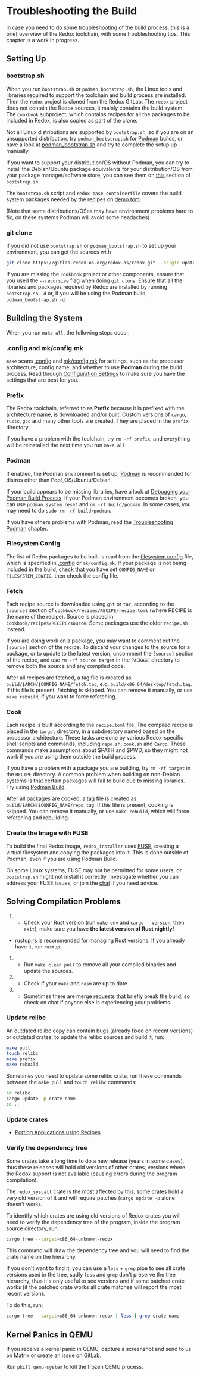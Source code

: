 # Troubleshooting the Build

In case you need to do some troubleshooting of the build process, this is a brief overview of the Redox toolchain, with some troubleshooting tips. This chapter is a work in progress.

## Setting Up

### bootstrap.sh

When you run `bootstrap.sh` or `podman_bootstrap.sh`, the Linux tools and libraries required to support the toolchain and build process are installed. Then the `redox` project is cloned from the Redox GitLab. The `redox` project does not contain the Redox sources, it mainly contains the build system. The `cookbook` subproject, which contains recipes for all the packages to be included in Redox, is also copied as part of the clone.

Not all Linux distributions are supported by `bootstrap.sh`, so if you are on an unsupported distribution, try `podman_bootstrap.sh` for [Podman](https://podman.io/) builds, or have a look at [podman_bootstrap.sh](https://gitlab.redox-os.org/redox-os/redox/-/blob/master/podman_bootstrap.sh) and try to complete the setup up manually.

If you want to support your distribution/OS without Podman, you can try to install the Debian/Ubuntu package equivalents for your distribution/OS from your package manager/software store, you can see them on [this](https://gitlab.redox-os.org/redox-os/redox/-/blob/master/bootstrap.sh#L228) section of `bootstrap.sh`.

The `bootstrap.sh` script and `redox-base-containerfile` covers the build system packages needed by the recipes on [demo.toml](https://gitlab.redox-os.org/redox-os/redox/-/blob/master/config/x86_64/demo.toml)

(Note that some distributions/OSes may have environment problems hard to fix, on these systems Podman will avoid some headaches)

### git clone

If you did not use `bootstrap.sh` or `podman_bootstrap.sh` to set up your environment, you can get the sources with
```sh
git clone https://gitlab.redox-os.org/redox-os/redox.git --origin upstream --recursive
```

If you are missing the `cookbook` project or other components, ensure that you used the `--recursive` flag when doing `git clone`. Ensure that all the libraries and packages required by Redox are installed by running `bootstrap.sh -d` or, if you will be using the Podman build, `podman_bootstrap.sh -d`.

## Building the System

When you run `make all`, the following steps occur.

### .config and mk/config.mk

`make` scans [.config](./ch02-07-configuration-settings.md#config) and [mk/config.mk](./ch02-07-configuration-settings.md#mkconfigmk) for settings, such as the processor architecture, config name, and whether to use **Podman** during the build process. Read through [Configuration Settings](./ch02-07-configuration-settings.md) to make sure you have the settings that are best for you.

### Prefix

The Redox toolchain, referred to as **Prefix** because it is prefixed with the architecture name, is downloaded and/or built. Custom versions of `cargo`, `rustc`, `gcc` and many other tools are created. They are placed in the `prefix` directory. 

If you have a problem with the toolchain, try `rm -rf prefix`, and everything will be reinstalled the next time you run `make all`.

### Podman

If enabled, the Podman environment is set up. [Podman](./ch02-06-podman-build.md) is recommended for distros other than Pop!_OS/Ubuntu/Debian.

If your build appears to be missing libraries, have a look at [Debugging your Podman Build Process](./ch02-06-podman-build.md#debugging-your-build-process).
If your Podman environment becomes broken, you can use `podman system reset` and `rm -rf build/podman`. In some cases, you may need to do `sudo rm -rf build/podman`.

If you have others problems with Podman, read the [Troubleshooting Podman](./ch08-02-advanced-podman-build.md#troubleshooting-podman) chapter.

### Filesystem Config

The list of Redox packages to be built is read from the [filesystem config](./ch02-07-configuration-settings.md#filesystem-config) file, which is specified in [.config](./ch02-07-configuration-settings.md#config) or `mk/config.mk`. If your package is not being included in the build, check that you have set `CONFIG_NAME` or `FILESYSTEM_CONFIG`, then check the config file.

### Fetch

Each recipe source is downloaded using `git` or `tar`, according to the `[source]` section of `cookbook/recipes/RECIPE/recipe.toml` (where RECIPE is the name of the recipe). Source is placed in `cookbook/recipes/RECIPE/source`. Some packages use the older `recipe.sh` instead. 

If you are doing work on a package, you may want to comment out the `[source]` section of the recipe. To discard your changes to the source for a package, or to update to the latest version, uncomment the `[source]` section of the recipe, and use `rm -rf source target` in the `PACKAGE` directory to remove both the source and any compiled code.

After all recipes are fetched, a tag file is created as `build/$ARCH/$CONFIG_NAME/fetch.tag`, e.g. `build/x86_64/desktop/fetch.tag`. If this file is present, fetching is skipped. You can remove it manually, or use `make rebuild`, if you want to force refetching.

### Cook

Each recipe is built according to the `recipe.toml` file. The compiled recipe is placed in the `target` directory, in a subdirectory named based on the processor architecture. These tasks are done by various Redox-specific shell scripts and commands, including `repo.sh`, `cook.sh` and `Cargo`. These commands make assumptions about $PATH and $PWD, so they might not work if you are using them outside the build process.

If you have a problem with a package you are building, try `rm -rf target` in the `RECIPE` directory. A common problem when building on non-Debian systems is that certain packages will fail to build due to missing libraries. Try using [Podman Build](./ch02-06-podman-build.md).

After all packages are cooked, a tag file is created as `build/$ARCH/$CONFIG_NAME/repo.tag`. If this file is present, cooking is skipped. You can remove it manually, or use `make rebuild`, which will force refetching and rebuilding.

### Create the Image with FUSE

To build the final Redox image, `redox_installer` uses [FUSE](https://github.com/libfuse/libfuse), creating a virtual filesystem and copying the packages into it. This is done outside of Podman, even if you are using Podman Build.

On some Linux systems, FUSE may not be permitted for some users, or `bootstrap.sh` might not install it correctly. Investigate whether you can address your FUSE issues, or join the [chat](./ch13-01-chat.md) if you need advice.

## Solving Compilation Problems

1. - Check your Rust version (run `make env` and `cargo --version`, then `exit`), make sure you have **the latest version of Rust nightly!**

- [rustup.rs](https://www.rustup.rs) is recommended for managing Rust versions. If you already have it, run `rustup`.

1. - Run `make clean pull` to remove all your compiled binaries and update the sources.
1. - Check if your `make` and `nasm` are up to date
1. - Sometimes there are merge requests that briefly break the build, so check on chat if anyone else is experiencing your problems.

### Update relibc

An outdated relibc copy can contain bugs (already fixed on recent versions) or outdated crates, to update the relibc sources and build it, run:
```sh
make pull
touch relibc
make prefix
make rebuild
```

Sometimes you need to update some relibc crate, run these commands between the `make pull` and `touch relibc` commands:

```sh
cd relibc
cargo update -p crate-name
cd ..
```

### Update crates

- [Porting Applications using Recipes](./ch09-03-porting-applications.md#update-crates)

### Verify the dependency tree

Some crates take a long time to do a new release (years in some cases), thus these releases will hold old versions of other crates, versions where the Redox support is not available (causing errors during the program compilation).

The `redox_syscall` crate is the most affected by this, some crates hold a very old version of it and will require patches (`cargo update -p` alone doesn't work).

To identify which crates are using old versions of Redox crates you will need to verify the dependency tree of the program, inside the program source directory, run:

```sh
cargo tree --target=x86_64-unknown-redox
```

This command will draw the dependency tree and you will need to find the crate name on the hierarchy.

If you don't want to find it, you can use a `less` + `grep` pipe to see all crate versions used in the tree, sadly `less` and `grep` don't preserve the tree hierarchy, thus it's only useful to see versions and if some patched crate works (if the patched crate works all crate matches will report the most recent version).

To do this, run:

```sh
cargo tree --target=x86_64-unknown-redox | less | grep crate-name
```

## Kernel Panics in QEMU

If you receive a kernel panic in QEMU, capture a screenshot and send to us on [Matrix](./ch13-01-chat.md) or create an issue on [GitLab](https://gitlab.redox-os.org/redox-os/kernel/-/issues).

Run `pkill qemu-system` to kill the frozen QEMU process.
